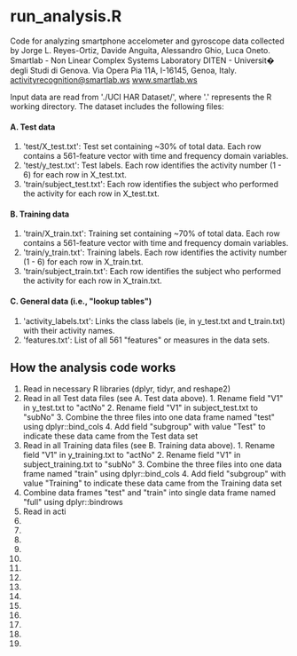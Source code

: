 # run_analysis.R

Code for analyzing smartphone accelometer and gyroscope data collected by
Jorge L. Reyes-Ortiz, Davide Anguita, Alessandro Ghio, Luca Oneto.
Smartlab - Non Linear Complex Systems Laboratory
DITEN - Universit� degli Studi di Genova.
Via Opera Pia 11A, I-16145, Genoa, Italy.
activityrecognition@smartlab.ws
www.smartlab.ws

Input data are read from './UCI HAR Dataset/', where '.' represents
the R working directory. The dataset includes the following files:

#### A. Test data
  1. 'test/X_test.txt': Test set containing ~30% of total data. Each row contains a 561-feature vector with time and frequency domain variables.
  1. 'test/y_test.txt': Test labels. Each row identifies the activity number (1 - 6) for each row in X_test.txt.
  1. 'train/subject_test.txt': Each row identifies the subject who performed the activity for each row in X_test.txt.

#### B. Training data
  1. 'train/X_train.txt': Training set containing ~70% of total data. Each row contains a 561-feature vector with time and frequency domain variables.
  1. 'train/y_train.txt': Training labels. Each row identifies the activity number (1 - 6) for each row in X_train.txt.
  1. 'train/subject_train.txt': Each row identifies the subject who performed the activity for each row in X_train.txt.

#### C. General data (i.e., "lookup tables")
  1. 'activity_labels.txt': Links the class labels (ie, in y_test.txt and t_train.txt) with their activity names.
  1. 'features.txt': List of all 561 "features" or measures in the data sets.

## How the analysis code works
  1. Read in necessary R libraries (dplyr, tidyr, and reshape2)
  1. Read in all Test data files (see A. Test data above).
    1. Rename field "V1" in y_test.txt to "actNo"
    2. Rename field "V1" in subject_test.txt to "subNo"
    3. Combine the three files into one data frame named "test" using dplyr::bind_cols
    4. Add field "subgroup" with value "Test" to indicate these data came from the Test data set
  1. Read in all Training data files (see B. Training data above).
    1. Rename field "V1" in y_training.txt to "actNo"
    2. Rename field "V1" in subject_training.txt to "subNo"
    3. Combine the three files into one data frame named "train" using dplyr::bind_cols
    4. Add field "subgroup" with value "Training" to indicate these data came from the Training data set
  1. Combine data frames "test" and "train" into single data frame named "full" using dplyr::bindrows
  1. Read in acti
  1. 
  1. 
  1. 
  1. 
  1. 
  1. 
  1. 
  1. 
  1. 
  1. 
  1. 
  1. 
  1. 
  1. 
